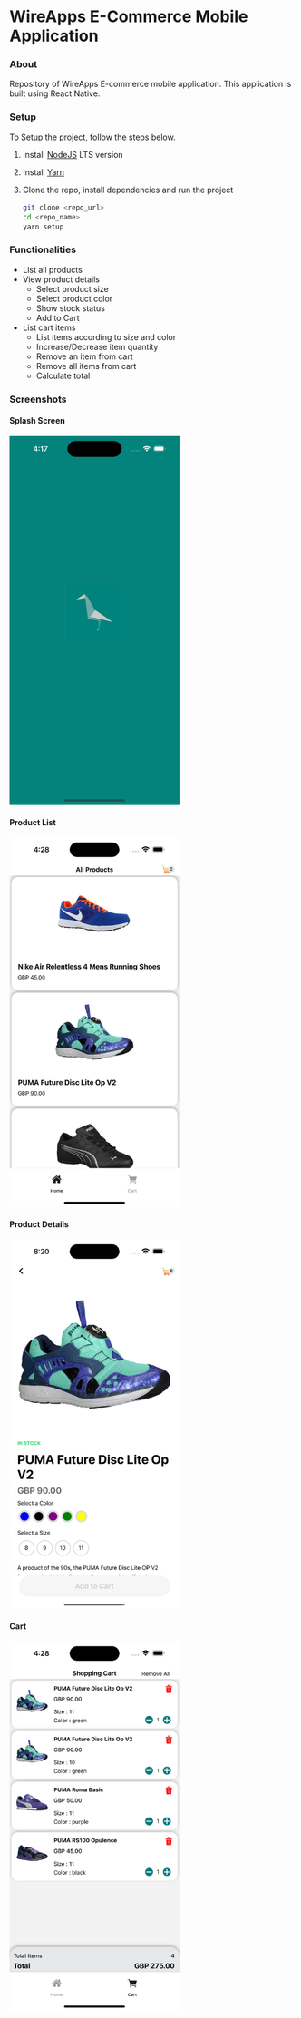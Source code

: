 # WireApps E-Commerce Mobile Application

### About

Repository of WireApps E-commerce mobile application. This application is built using React Native.

### Setup

To Setup the project, follow the steps below.

1. Install [NodeJS](https://nodejs.org/en/download/) LTS version
2. Install [Yarn](https://yarnpkg.com/en/docs/install)
3. Clone the repo, install dependencies and run the project

    ```bash
    git clone <repo_url>
    cd <repo_name>
    yarn setup
    ```

### Functionalities

-   List all products
-   View product details
    -   Select product size
    -   Select product color
    -   Show stock status
    -   Add to Cart
-   List cart items
    -   List items according to size and color
    -   Increase/Decrease item quantity
    -   Remove an item from cart
    -   Remove all items from cart
    -   Calculate total

### Screenshots

#### Splash Screen

<img src="/src/assets/images/screenshots/splashScreen.png" width="300px" />

#### Product List

<img src="/src/assets/images/screenshots/productList.png" width="300px" />

#### Product Details

<img src="/src/assets/images/screenshots/productDetails.png" width="300px" />

#### Cart

<img src="/src/assets/images/screenshots/cart.png" width="300px" />
